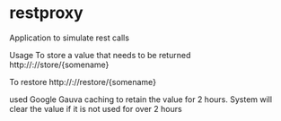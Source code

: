 restproxy
=========

Application to simulate rest calls

Usage
To store a value that needs to be returned
http://<domain>:<port>/<contextroot>/store/{somename}

To restore
http://<domain>:<port>/<contextroot>/restore/{somename}



used Google Gauva caching to retain the value for 2 hours. System will clear the value if it is not used for over 2 hours
